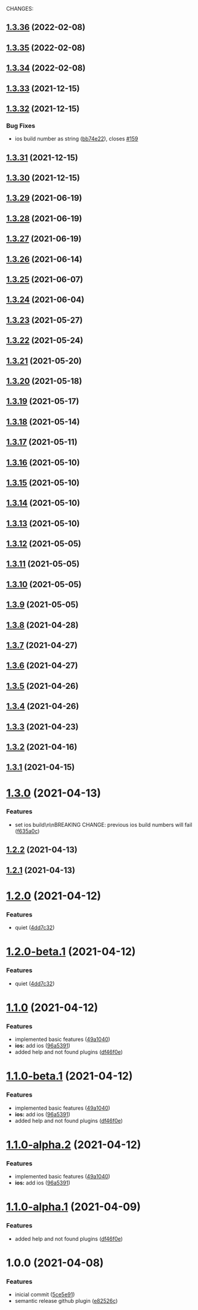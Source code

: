 CHANGES:

## [1.3.36](https://github.com/HausennTechnologies/capacitor-set-version/compare/v1.3.35...v1.3.36) (2022-02-08)

## [1.3.35](https://github.com/HausennTechnologies/capacitor-set-version/compare/v1.3.34...v1.3.35) (2022-02-08)

## [1.3.34](https://github.com/HausennTechnologies/capacitor-set-version/compare/v1.3.33...v1.3.34) (2022-02-08)

## [1.3.33](https://github.com/HausennTechnologies/capacitor-set-version/compare/v1.3.32...v1.3.33) (2021-12-15)

## [1.3.32](https://github.com/HausennTechnologies/capacitor-set-version/compare/v1.3.31...v1.3.32) (2021-12-15)


### Bug Fixes

* ios build number as string ([bb74e22](https://github.com/HausennTechnologies/capacitor-set-version/commit/bb74e22fcfad260dcecb21f13f0975c0bf5431ef)), closes [#159](https://github.com/HausennTechnologies/capacitor-set-version/issues/159)

## [1.3.31](https://github.com/HausennTechnologies/capacitor-set-version/compare/v1.3.30...v1.3.31) (2021-12-15)

## [1.3.30](https://github.com/HausennTechnologies/capacitor-set-version/compare/v1.3.29...v1.3.30) (2021-12-15)

## [1.3.29](https://github.com/HausennTechnologies/capacitor-set-version/compare/v1.3.28...v1.3.29) (2021-06-19)

## [1.3.28](https://github.com/HausennTechnologies/capacitor-set-version/compare/v1.3.27...v1.3.28) (2021-06-19)

## [1.3.27](https://github.com/HausennTechnologies/capacitor-set-version/compare/v1.3.26...v1.3.27) (2021-06-19)

## [1.3.26](https://github.com/HausennTechnologies/capacitor-set-version/compare/v1.3.25...v1.3.26) (2021-06-14)

## [1.3.25](https://github.com/HausennTechnologies/capacitor-set-version/compare/v1.3.24...v1.3.25) (2021-06-07)

## [1.3.24](https://github.com/HausennTechnologies/capacitor-set-version/compare/v1.3.23...v1.3.24) (2021-06-04)

## [1.3.23](https://github.com/HausennTechnologies/capacitor-set-version/compare/v1.3.22...v1.3.23) (2021-05-27)

## [1.3.22](https://github.com/HausennTechnologies/capacitor-set-version/compare/v1.3.21...v1.3.22) (2021-05-24)

## [1.3.21](https://github.com/HausennTechnologies/capacitor-set-version/compare/v1.3.20...v1.3.21) (2021-05-20)

## [1.3.20](https://github.com/HausennTechnologies/capacitor-set-version/compare/v1.3.19...v1.3.20) (2021-05-18)

## [1.3.19](https://github.com/HausennTechnologies/capacitor-set-version/compare/v1.3.18...v1.3.19) (2021-05-17)

## [1.3.18](https://github.com/HausennTechnologies/capacitor-set-version/compare/v1.3.17...v1.3.18) (2021-05-14)

## [1.3.17](https://github.com/HausennTechnologies/capacitor-set-version/compare/v1.3.16...v1.3.17) (2021-05-11)

## [1.3.16](https://github.com/HausennTechnologies/capacitor-set-version/compare/v1.3.15...v1.3.16) (2021-05-10)

## [1.3.15](https://github.com/HausennTechnologies/capacitor-set-version/compare/v1.3.14...v1.3.15) (2021-05-10)

## [1.3.14](https://github.com/HausennTechnologies/capacitor-set-version/compare/v1.3.13...v1.3.14) (2021-05-10)

## [1.3.13](https://github.com/HausennTechnologies/capacitor-set-version/compare/v1.3.12...v1.3.13) (2021-05-10)

## [1.3.12](https://github.com/HausennTechnologies/capacitor-set-version/compare/v1.3.11...v1.3.12) (2021-05-05)

## [1.3.11](https://github.com/HausennTechnologies/capacitor-set-version/compare/v1.3.10...v1.3.11) (2021-05-05)

## [1.3.10](https://github.com/HausennTechnologies/capacitor-set-version/compare/v1.3.9...v1.3.10) (2021-05-05)

## [1.3.9](https://github.com/HausennTechnologies/capacitor-set-version/compare/v1.3.8...v1.3.9) (2021-05-05)

## [1.3.8](https://github.com/HausennTechnologies/capacitor-set-version/compare/v1.3.7...v1.3.8) (2021-04-28)

## [1.3.7](https://github.com/HausennTechnologies/capacitor-set-version/compare/v1.3.6...v1.3.7) (2021-04-27)

## [1.3.6](https://github.com/HausennTechnologies/capacitor-set-version/compare/v1.3.5...v1.3.6) (2021-04-27)

## [1.3.5](https://github.com/HausennTechnologies/capacitor-set-version/compare/v1.3.4...v1.3.5) (2021-04-26)

## [1.3.4](https://github.com/HausennTechnologies/capacitor-set-version/compare/v1.3.3...v1.3.4) (2021-04-26)

## [1.3.3](https://github.com/HausennTechnologies/capacitor-set-version/compare/v1.3.2...v1.3.3) (2021-04-23)

## [1.3.2](https://github.com/HausennTechnologies/capacitor-set-version/compare/v1.3.1...v1.3.2) (2021-04-16)

## [1.3.1](https://github.com/HausennTechnologies/capacitor-set-version/compare/v1.3.0...v1.3.1) (2021-04-15)

# [1.3.0](https://github.com/HausennTechnologies/capacitor-set-version/compare/v1.2.2...v1.3.0) (2021-04-13)


### Features

* set ios build\n\nBREAKING CHANGE: previous ios build numbers will fail ([f635a0c](https://github.com/HausennTechnologies/capacitor-set-version/commit/f635a0c08ed78bc09dca8c4f3515423e9f0af769))

## [1.2.2](https://github.com/HausennTechnologies/capacitor-set-version/compare/v1.2.1...v1.2.2) (2021-04-13)

## [1.2.1](https://github.com/HausennTechnologies/capacitor-set-version/compare/v1.2.0...v1.2.1) (2021-04-13)

# [1.2.0](https://github.com/HausennTechnologies/capacitor-set-version/compare/v1.1.0...v1.2.0) (2021-04-12)


### Features

* quiet ([4dd7c32](https://github.com/HausennTechnologies/capacitor-set-version/commit/4dd7c326ae06c15d0c8ce3c1934676b92c2270e6))

# [1.2.0-beta.1](https://github.com/HausennTechnologies/capacitor-set-version/compare/v1.1.0...v1.2.0-beta.1) (2021-04-12)


### Features

* quiet ([4dd7c32](https://github.com/HausennTechnologies/capacitor-set-version/commit/4dd7c326ae06c15d0c8ce3c1934676b92c2270e6))

# [1.1.0](https://github.com/HausennTechnologies/capacitor-set-version/compare/v1.0.0...v1.1.0) (2021-04-12)


### Features

* implemented basic features ([49a1040](https://github.com/HausennTechnologies/capacitor-set-version/commit/49a1040e8c0c408e5ac50550f733071d73c2face))
* **ios:** add ios ([96a5391](https://github.com/HausennTechnologies/capacitor-set-version/commit/96a5391dcea8e8907476b36d0c772a71e7313973))
* added help and not found plugins ([df46f0e](https://github.com/HausennTechnologies/capacitor-set-version/commit/df46f0ee8458f124c6d6f9278adb08446c3dc7fb))

# [1.1.0-beta.1](https://github.com/HausennTechnologies/capacitor-set-version/compare/v1.0.0...v1.1.0-beta.1) (2021-04-12)


### Features

* implemented basic features ([49a1040](https://github.com/HausennTechnologies/capacitor-set-version/commit/49a1040e8c0c408e5ac50550f733071d73c2face))
* **ios:** add ios ([96a5391](https://github.com/HausennTechnologies/capacitor-set-version/commit/96a5391dcea8e8907476b36d0c772a71e7313973))
* added help and not found plugins ([df46f0e](https://github.com/HausennTechnologies/capacitor-set-version/commit/df46f0ee8458f124c6d6f9278adb08446c3dc7fb))

# [1.1.0-alpha.2](https://github.com/HausennTechnologies/capacitor-set-version/compare/v1.1.0-alpha.1...v1.1.0-alpha.2) (2021-04-12)


### Features

* implemented basic features ([49a1040](https://github.com/HausennTechnologies/capacitor-set-version/commit/49a1040e8c0c408e5ac50550f733071d73c2face))
* **ios:** add ios ([96a5391](https://github.com/HausennTechnologies/capacitor-set-version/commit/96a5391dcea8e8907476b36d0c772a71e7313973))

# [1.1.0-alpha.1](https://github.com/HausennTechnologies/capacitor-set-version/compare/v1.0.0...v1.1.0-alpha.1) (2021-04-09)


### Features

* added help and not found plugins ([df46f0e](https://github.com/HausennTechnologies/capacitor-set-version/commit/df46f0ee8458f124c6d6f9278adb08446c3dc7fb))

# 1.0.0 (2021-04-08)


### Features

* inicial commit ([5ce5e91](https://github.com/HausennTechnologies/capacitor-set-version/commit/5ce5e91ed6e946d7a61f30c2bbb67a24ab3b63ed))
* semantic release github plugin ([e82526c](https://github.com/HausennTechnologies/capacitor-set-version/commit/e82526c79e06ad27ad0432629a29bf7bac81fc71))
